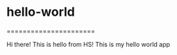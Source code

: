 # hello-world
======================



Hi there! This is hello from HS!
This is my hello world app
